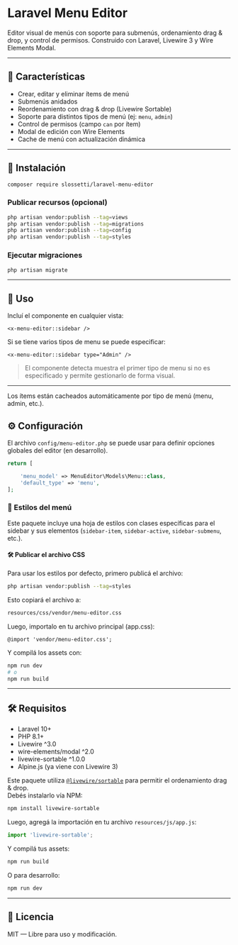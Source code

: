 # Laravel Menu Editor

Editor visual de menús con soporte para submenús, ordenamiento drag & drop, y control de permisos. Construido con Laravel, Livewire 3 y Wire Elements Modal.

---

## 🚀 Características

- Crear, editar y eliminar ítems de menú
- Submenús anidados
- Reordenamiento con drag & drop (Livewire Sortable)
- Soporte para distintos tipos de menú (ej: `menu`, `admin`)
- Control de permisos (campo `can` por ítem)
- Modal de edición con Wire Elements
- Cache de menú con actualización dinámica

---

## 📆 Instalación

```bash
composer require slossetti/laravel-menu-editor
```

### Publicar recursos (opcional)

```bash
php artisan vendor:publish --tag=views
php artisan vendor:publish --tag=migrations
php artisan vendor:publish --tag=config
php artisan vendor:publish --tag=styles
```

### Ejecutar migraciones

```bash
php artisan migrate
```

---

## 🧹 Uso

Incluí el componente en cualquier vista:

```blade
<x-menu-editor::sidebar />
```

Si se tiene varios tipos de menu se puede especificar:

```blade
<x-menu-editor::sidebar type="Admin" />
```

> El componente detecta muestra el primer tipo de menu si no es especificado y permite gestionarlo de forma visual.

---

Los ítems están cacheados automáticamente por tipo de menú (menu, admin, etc.).

## ⚙ Configuración

El archivo `config/menu-editor.php` se puede usar para definir opciones globales del editor (en desarrollo).

```php
return [

    'menu_model' => MenuEditor\Models\Menu::class,
    'default_type' => 'menu',
];
```

### 🎨 Estilos del menú

Este paquete incluye una hoja de estilos con clases específicas para el sidebar y sus elementos (`sidebar-item`, `sidebar-active`, `sidebar-submenu`, etc.).

#### 🛠 Publicar el archivo CSS

Para usar los estilos por defecto, primero publicá el archivo:

```bash
php artisan vendor:publish --tag=styles
```

Esto copiará el archivo a:

```bash
resources/css/vendor/menu-editor.css
```

Luego, importalo en tu archivo principal (app.css):

```blade
@import 'vendor/menu-editor.css';
```

Y compilá los assets con:

```bash
npm run dev
# o
npm run build
```

---

## 🛠 Requisitos

- Laravel 10+
- PHP 8.1+
- Livewire ^3.0
- wire-elements/modal ^2.0
- livewire-sortable ^1.0.0
- Alpine.js (ya viene con Livewire 3)

Este paquete utiliza [`@livewire/sortable`](https://github.com/livewire/sortable) para permitir el ordenamiento drag & drop.  
Debés instalarlo vía NPM:

```bash
npm install livewire-sortable
```

Luego, agregá la importación en tu archivo `resources/js/app.js`:

```js
import 'livewire-sortable';
```

Y compilá tus assets:

```bash
npm run build
```

O para desarrollo:

```bash
npm run dev
```

---

## 📄 Licencia

MIT — Libre para uso y modificación.
